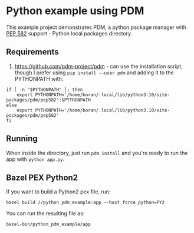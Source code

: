 # Python example using PDM

This example project demonstrates PDM, a python package manager with [PEP
582](https://github.com/pdm-project/pdm) support - Python local packages
directory.

## Requirements

1. https://github.com/pdm-project/pdm - can use the installation script, though
   I prefer using `pip install --user pdm` and adding it to the PYTHONPATH
   with:

```
if [ -n "$PYTHONPATH" ]; then
    export PYTHONPATH='/home/boran/.local/lib/python3.10/site-packages/pdm/pep582':$PYTHONPATH
else
    export PYTHONPATH='/home/boran/.local/lib/python3.10/site-packages/pdm/pep582'
fi
```

## Running

When inside the directory, just run `pdm install` and you're ready to run the
app with `python app.py`.

## Bazel PEX Python2

If you want to build a Python2 pex file, run:

```
bazel build //python_pdm_example:app --host_force_python=PY2
```

You can run the resulting file as:
```
bazel-bin/python_pdm_example/app
```
